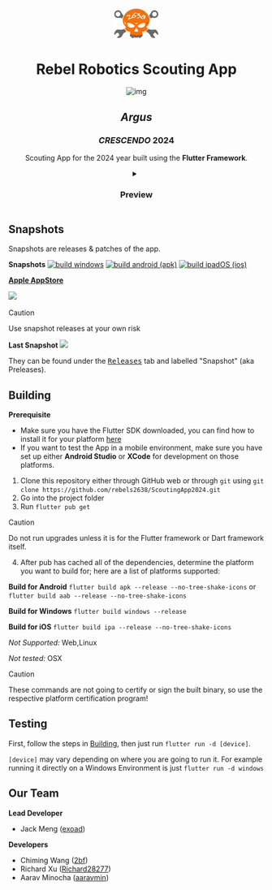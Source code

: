 <div align="center">
<img src="repo/assets/logo.png" width=88 />
<br/>
<h1>Rebel Robotics Scouting App</h1>
    <img alt="img" src="https://img.shields.io/badge/Flutter-%2302569B.svg?style=for-the-badge&logo=Flutter&logoColor=white" />
<h2><em>Argus</em></h2>
<h3><em>CRESCENDO</em> 2024</h3>

Scouting App for the 2024 year built using the **Flutter Framework**.

<details>
    <summary>
        <h3>Preview</h3>
    </summary>
    <img src="./repo/assets/Screenshot.png" />
    <br/>
    <img src="./repo/assets/Screenshot_2.png" />

> **Please note this is a development screenshot!**

</details>

</div>

## Snapshots

Snapshots are releases & patches of the app.

**Snapshots**
[![build windows](https://github.com/rebels2638/ScoutingApp/actions/workflows/builder3.yml/badge.svg)](https://github.com/rebels2638/ScoutingApp/actions/workflows/builder3.yml) [![build android (apk)](https://github.com/rebels2638/ScoutingApp2024/actions/workflows/builder_android.yml/badge.svg)](https://github.com/rebels2638/ScoutingApp2024/actions/workflows/builder_android.yml) [![build ipadOS (ios)](https://github.com/rebels2638/ScoutingApp2024/actions/workflows/builder_ios.yml/badge.svg)](https://github.com/rebels2638/ScoutingApp2024/actions/workflows/builder_ios.yml)

[**Apple AppStore**](https://apps.apple.com/us/app/2638-scout/id1460336620)

![](https://img.shields.io/github/repo-size/rebels2638/ScoutingApp2024?style=for-the-badge)

> [!CAUTION]
> Use snapshot releases at your own risk


**Last Snapshot** ![](https://img.shields.io/github/release-date-pre/rebels2638/ScoutingApp2024)

They can be found under the <a href="https://github.com/rebels2638/ScoutingApp2024/releases"><kbd>Releases</kbd></a> tab and labelled "Snapshot" (aka Preleases).

## Building

**Prerequisite**
* Make sure you have the Flutter SDK downloaded, you can find how to install it for your platform [here](https://docs.flutter.dev/get-started/install)
* If you want to test the App in a mobile environment, make sure you have set up either **Android Studio** or **XCode** for development on those platforms.

1. Clone this repository either through GitHub web or through `git` using `git clone https://github.com/rebels2638/ScoutingApp2024.git`
2. Go into the project folder
3. Run `flutter pub get`
> [!CAUTION]
> Do not run upgrades unless it is for the Flutter framework or Dart framework itself.
4. After pub has cached all of the dependencies, determine the platform you want to build for; here are a list of platforms supported:

**Build for Android** `flutter build apk --release --no-tree-shake-icons` or `flutter build aab --release --no-tree-shake-icons`

**Build for Windows** `flutter build windows --release`

**Build for iOS** `flutter build ipa --release --no-tree-shake-icons`

*Not Supported:* Web,Linux

*Not tested:* OSX

> [!CAUTION]
> These commands are not going to certify or sign the built binary, so use the respective platform certification program!

## Testing

First, follow the steps in [Building](#building), then just run `flutter run -d [device]`.

`[device]` may vary depending on where you are going to run it. For example running it directly on a Windows Environment is just `flutter run -d windows`

## Our Team

**Lead Developer**

* Jack Meng ([exoad](https://github.com/exoad))

**Developers**

* Chiming Wang ([2bf](https://github.com/2bf))
* Richard Xu ([Richard28277](https://github.com/Richard28277))
* Aarav Minocha ([aaravmin](https://github.com/aaravmin))

